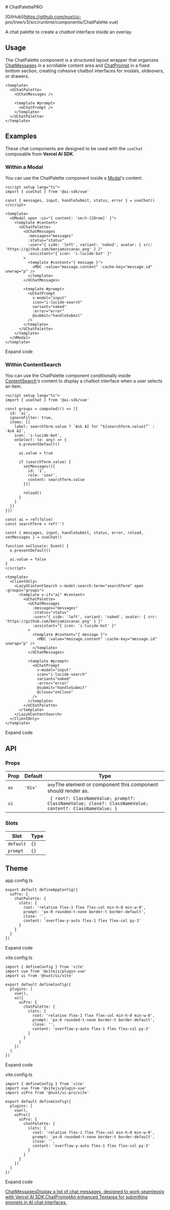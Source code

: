<!-- source: https://ui.nuxt.com/components/chat-palette --> # ChatPalettePRO

[GitHub](https://github.com/nuxt/ui-
pro/tree/v3/src/runtime/components/ChatPalette.vue)

A chat palette to create a chatbot interface inside an overlay.

## Usage

The ChatPalette component is a structured layout wrapper that organizes
[ChatMessages](/components/chat-messages) in a scrollable content area and
[ChatPrompt](/components/chat-prompt) in a fixed bottom section, creating
cohesive chatbot interfaces for modals, slideovers, or drawers.

    
    
    <template>
      <UChatPalette>
        <UChatMessages />
    
        <template #prompt>
          <UChatPrompt />
        </template>
      </UChatPalette>
    </template>
    

## Examples

[](https://sdk.vercel.ai/docs/getting-started/nuxt)These chat components are
designed to be used with the `useChat` composable from **Vercel AI SDK**.

### Within a Modal

You can use the ChatPalette component inside a [Modal](/components/modal)'s
content.

    
    
    <script setup lang="ts">
    import { useChat } from '@ai-sdk/vue'
    
    const { messages, input, handleSubmit, status, error } = useChat()
    </script>
    
    <template>
      <UModal open :ui="{ content: 'sm:h-[28rem]' }">
        <template #content>
          <UChatPalette>
            <UChatMessages
              :messages="messages"
              :status="status"
              :user="{ side: 'left', variant: 'naked', avatar: { src: 'https://github.com/benjamincanac.png' } }"
              :assistant="{ icon: 'i-lucide-bot' }"
            >
              <template #content="{ message }">
                <MDC :value="message.content" :cache-key="message.id" unwrap="p" />
              </template>
            </UChatMessages>
    
            <template #prompt>
              <UChatPrompt
                v-model="input"
                icon="i-lucide-search"
                variant="naked"
                :error="error"
                @submit="handleSubmit"
              />
            </template>
          </UChatPalette>
        </template>
      </UModal>
    </template>
    

Expand code

### Within ContentSearch

You can use the ChatPalette component conditionally inside
[ContentSearch](/components/content-search)'s content to display a chatbot
interface when a user selects an item.

    
    
    <script setup lang="ts">
    import { useChat } from '@ai-sdk/vue'
    
    const groups = computed(() => [{
      id: 'ai',
      ignoreFilter: true,
      items: [{
        label: searchTerm.value ? `Ask AI for “${searchTerm.value}”` : 'Ask AI',
        icon: 'i-lucide-bot',
        onSelect: (e: any) => {
          e.preventDefault()
    
          ai.value = true
    
          if (searchTerm.value) {
            setMessages([{
              id: '1',
              role: 'user',
              content: searchTerm.value
            }])
    
            reload()
          }
        }
      }]
    }])
    
    const ai = ref(false)
    const searchTerm = ref('')
    
    const { messages, input, handleSubmit, status, error, reload, setMessages } = useChat()
    
    function onClose(e: Event) {
      e.preventDefault()
    
      ai.value = false
    }
    </script>
    
    <template>
      <ClientOnly>
        <LazyUContentSearch v-model:search-term="searchTerm" open :groups="groups">
          <template v-if="ai" #content>
            <UChatPalette>
              <UChatMessages
                :messages="messages"
                :status="status"
                :user="{ side: 'left', variant: 'naked', avatar: { src: 'https://github.com/benjamincanac.png' } }"
                :assistant="{ icon: 'i-lucide-bot' }"
              >
                <template #content="{ message }">
                  <MDC :value="message.content" :cache-key="message.id" unwrap="p" />
                </template>
              </UChatMessages>
    
              <template #prompt>
                <UChatPrompt
                  v-model="input"
                  icon="i-lucide-search"
                  variant="naked"
                  :error="error"
                  @submit="handleSubmit"
                  @close="onClose"
                />
              </template>
            </UChatPalette>
          </template>
        </LazyUContentSearch>
      </ClientOnly>
    </template>
    

Expand code

## API

### Props

Prop |  Default |  Type   
---|---|---  
`as`| `'div'`| `any`The element or component this component should render as.  
`ui`| | ` { root?: ClassNameValue; prompt?: ClassNameValue; close?: ClassNameValue; content?: ClassNameValue; }`  
  
### Slots

Slot |  Type   
---|---  
`default`| `{}`  
`prompt`| `{}`  
  
## Theme

app.config.ts

    
    
    export default defineAppConfig({
      uiPro: {
        chatPalette: {
          slots: {
            root: 'relative flex-1 flex flex-col min-h-0 min-w-0',
            prompt: 'px-0 rounded-t-none border-t border-default',
            close: '',
            content: 'overflow-y-auto flex-1 flex flex-col py-3'
          }
        }
      }
    })
    

Expand code

vite.config.ts

    
    
    import { defineConfig } from 'vite'
    import vue from '@vitejs/plugin-vue'
    import ui from '@nuxt/ui/vite'
    
    export default defineConfig({
      plugins: [
        vue(),
        ui({
          uiPro: {
            chatPalette: {
              slots: {
                root: 'relative flex-1 flex flex-col min-h-0 min-w-0',
                prompt: 'px-0 rounded-t-none border-t border-default',
                close: '',
                content: 'overflow-y-auto flex-1 flex flex-col py-3'
              }
            }
          }
        })
      ]
    })
    

Expand code

vite.config.ts

    
    
    import { defineConfig } from 'vite'
    import vue from '@vitejs/plugin-vue'
    import uiPro from '@nuxt/ui-pro/vite'
    
    export default defineConfig({
      plugins: [
        vue(),
        uiPro({
          uiPro: {
            chatPalette: {
              slots: {
                root: 'relative flex-1 flex flex-col min-h-0 min-w-0',
                prompt: 'px-0 rounded-t-none border-t border-default',
                close: '',
                content: 'overflow-y-auto flex-1 flex flex-col py-3'
              }
            }
          }
        })
      ]
    })
    

Expand code

[ChatMessagesDisplay a list of chat messages, designed to work seamlessly with
Vercel AI SDK.](/components/chat-messages)[ChatPromptAn enhanced Textarea for
submitting prompts in AI chat interfaces.](/components/chat-prompt)

